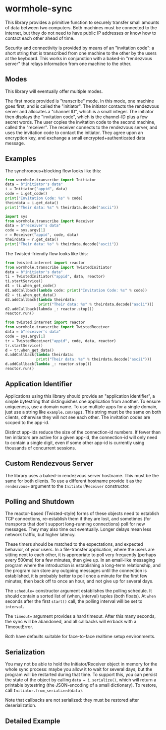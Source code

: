 # wormhole-sync

This library provides a primitive function to securely transfer small amounts
of data between two computers. Both machines must be connected to the
internet, but they do not need to have public IP addresses or know how to
contact each other ahead of time.

Security and connectivity is provided by means of an "invitation code": a
short string that is transcribed from one machine to the other by the users
at the keyboard. This works in conjunction with a baked-in "rendezvous
server" that relays information from one machine to the other.

## Modes

This library will eventually offer multiple modes.

The first mode provided is "transcribe" mode. In this mode, one machine goes
first, and is called the "initiator". The initiator contacts the rendezvous
server and allocates a "channel ID", which is a small integer. The initiator
then displays the "invitation code", which is the channel-ID plus a few
secret words. The user copies the invitation code to the second machine,
called the "receiver". The receiver connects to the rendezvous server, and
uses the invitation code to contact the initiator. They agree upon an
encryption key, and exchange a small encrypted+authenticated data message.

## Examples

The synchronous+blocking flow looks like this:

```python
from wormhole.transcribe import Initiator
data = b"initiator's data"
i = Initiator("appid", data)
code = i.get_code()
print("Invitation Code: %s" % code)
theirdata = i.get_data()
print("Their data: %s" % theirdata.decode("ascii"))
```

```python
import sys
from wormhole.transcribe import Receiver
data = b"receiver's data"
code = sys.argv[1]
r = Receiver("appid", code, data)
theirdata = r.get_data()
print("Their data: %s" % theirdata.decode("ascii"))
```

The Twisted-friendly flow looks like this:

```python
from twisted.internet import reactor
from wormhole.transcribe import TwistedInitiator
data = b"initiator's data"
ti = TwistedInitiator("appid", data, reactor)
ti.startService()
d1 = ti.when_get_code()
d1.addCallback(lambda code: print("Invitation Code: %s" % code))
d2 = ti.when_get_data()
d2.addCallback(lambda theirdata:
               print("Their data: %s" % theirdata.decode("ascii")))
d2.addCallback(labmda _: reactor.stop())
reactor.run()
```

```python
from twisted.internet import reactor
from wormhole.transcribe import TwistedReceiver
data = b"receiver's data"
code = sys.argv[1]
tr = TwistedReceiver("appid", code, data, reactor)
tr.startService()
d = tr.when_get_data()
d.addCallback(lambda theirdata:
              print("Their data: %s" % theirdata.decode("ascii")))
d.addCallback(lambda _: reactor.stop())
reactor.run()
```

## Application Identifier

Applications using this library should provide an "application identifier", a
simple bytestring that distinguishes one application from another. To ensure
uniqueness, use a domain name. To use multiple apps for a single domain, just
use a string like `example.com/app1`. This string must be the same on both
clients, otherwise they will not see each other. The invitation codes are
scoped to the app-id.

Distinct app-ids reduce the size of the connection-id numbers. If fewer than
ten initiators are active for a given app-id, the connection-id will only
need to contain a single digit, even if some other app-id is currently using
thousands of concurrent sessions.

## Custom Rendezvous Server

The library uses a baked-in rendezvous server hostname. This must be the same
for both clients. To use a different hostname provide it as the `rendezvous=`
argument to the `Initiator`/`Receiver` constructor.

## Polling and Shutdown

The reactor-based (Twisted-style) forms of these objects need to establish
TCP connections, re-establish them if they are lost, and sometimes (for
transports that don't support long-running connections) poll for new
messages. They may also time out eventually. Longer delays mean less network
traffic, but higher latency.

These timers should be matched to the expectations, and expected behavior, of
your users. In a file-transfer application, where the users are sitting next
to each other, it is appropriate to poll very frequently (perhaps every
500ms) for a few minutes, then give up. In an email-like messaging program
where the introduction is establishing a long-term relationship, and the
program can store any outgoing messages until the connection is established,
it is probably better to poll once a minute for the first few minutes, then
back off to once an hour, and not give up for several days.

The `schedule=` constructor argument establishes the polling schedule. It
should contain a sorted list of (when, interval) tuples (both floats). At
`when` seconds after the first `start()` call, the polling interval will be
set to `interval`.

The `timeout=` argument provides a hard timeout. After this many seconds, the
sync will be abandoned, and all callbacks will errback with a TimeoutError.

Both have defaults suitable for face-to-face realtime setup environments.

## Serialization

You may not be able to hold the Initiator/Receiver object in memory for the
whole sync process: maybe you allow it to wait for several days, but the
program will be restarted during that time. To support this, you can persist
the state of the object by calling `data = i.serialize()`, which will return
a printable bytestring (the JSON-encoding of a small dictionary). To restore,
call `Initiator.from_serialized(data)`.

Note that callbacks are not serialized: they must be restored after
deserialization.

## Detailed Example

```python

```
